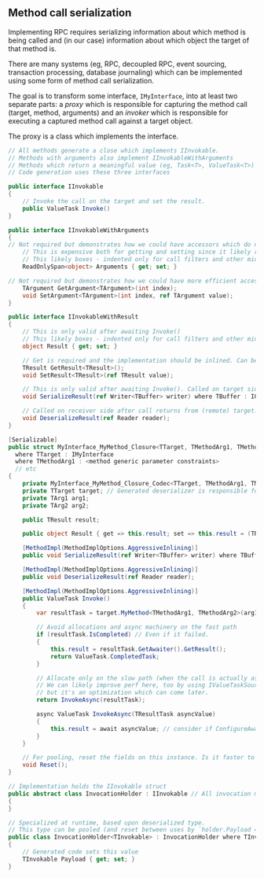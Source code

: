 
## Method call serialization

Implementing RPC requires serializing information about which method is being called and (in our case) information about which object the target of that method is.

There are many systems (eg, RPC, decoupled RPC, event sourcing, transaction processing, database journaling) which can be implemented using some form of method call serialization.

The goal is to transform some interface, `IMyInterface`, into at least two separate parts: a *proxy* which is responsible for capturing the method call (target, method, arguments) and an *invoker* which is responsible for executing a captured method call against a target object.

The proxy is a class which implements the interface.

``` csharp
// All methods generate a close which implements IInvokable.
// Methods with arguments also implement IInvokableWithArguments
// Methods which return a meaningful value (eg, Task<T>, ValueTask<T>) also implement IInvokableWithResult
// Code generation uses these three interfaces

public interface IInvokable
{
    // Invoke the call on the target and set the result.
    public ValueTask Invoke()
}

public interface IInvokableWithArguments
{
// Not required but demonstrates how we could have accessors which do not require type information.
    // This is expensive both for getting and setting since it likely requires boxing.
    // This likely boxes - indented only for call filters and other middleware.
    ReadOnlySpan<object> Arguments { get; set; }

// Not required but demonstrates how we could have more efficient accessors for args/result
    TArgument GetArgument<TArgument>(int index);
    void SetArgument<TArgument>(int index, ref TArgument value);
}

public interface IInvokableWithResult
{
    // This is only valid after awaiting Invoke()
    // This likely boxes - indented only for call filters and other middleware.
    object Result { get; set; }

    // Get is required and the implementation should be inlined. Can be called after awaiting Invoke().
    TResult GetResult<TResult>();
    void SetResult<TResult>(ref TResult value);

    // This is only valid after awaiting Invoke(). Called on target side.
    void SerializeResult(ref Writer<TBuffer> writer) where TBuffer : IOutputStream;

    // Called on receiver side after call returns from (remote) target.
    void DeserializeResult(ref Reader reader);
}

[Serializable]
public struct MyInterface_MyMethod_Closure<TTarget, TMethodArg1, TMethodParam2> : IInvokable
  where TTarget : IMyInterface
  where TMethodArg1 : <method generic parameter constraints>
  // etc
{
    private MyInterface_MyMethod_Closure_Codec<TTarget, TMethodArg1, TMethodParam2> codec;
    private TTarget target; // Generated deserializer is responsible for calling into (eg) catalog to get target implementation (eg, grain)
    private TArg1 arg1;
    private TArg2 arg2;

    public TResult result;

    public object Result { get => this.result; set => this.result = (TResult)value; }

    [MethodImpl(MethodImplOptions.AggressiveInlining)]
    public void SerializeResult(ref Writer<TBuffer> writer) where TBuffer : IOutputStream;

    [MethodImpl(MethodImplOptions.AggressiveInlining)]
    public void DeserializeResult(ref Reader reader);

    [MethodImpl(MethodImplOptions.AggressiveInlining)]
    public ValueTask Invoke()
    {
        var resultTask = target.MyMethod<TMethodArg1, TMethodArg2>(arg1, arg2);

        // Avoid allocations and async machinery on the fast path
        if (resultTask.IsCompleted) // Even if it failed.
        {
            this.result = resultTask.GetAwaiter().GetResult();
            return ValueTask.CompletedTask;
        }

        // Allocate only on the slow path (when the call is actually async, not just returning Task.FromResult(x))
        // We can likely improve perf here, too by using IValueTaskSource and pooling,
        // but it's an optimization which can come later.
        return InvokeAsync(resultTask);

        async ValueTask InvokeAsync(TResultTask asyncValue)
        {
            this.result = await asyncValue; // consider if ConfigureAwait(false) is beneficial here
        }
    }

    // For pooling, reset the fields on this instance. Is it faster to set the entire instance to `default` at the holder level?
    void Reset();
}

// Implementation holds the IInvokable struct
public abstract class InvocationHolder : IInvokable // All invocation methods are forwarded to the IInvokable struct held by the subclass.
{
}

// Specialized at runtime, based upon deserialized type.
// This type can be pooled (and reset between uses by `holder.Payload = default`)
public class InvocationHolder<TInvokable> : InvocationHolder where TInvokable : IInvokable
{
    // Generated code sets this value
    TInvokable Payload { get; set; }
}

```